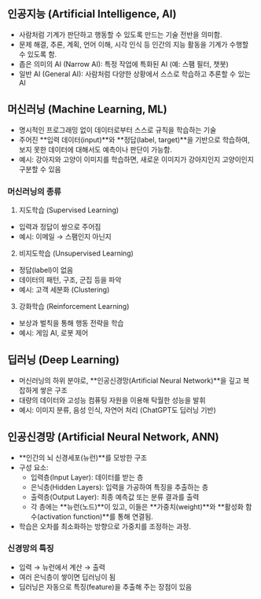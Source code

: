 ## 인공지능 (Artificial Intelligence, AI)
- 사람처럼 기계가 판단하고 행동할 수 있도록 만드는 기술 전반을 의미함.
- 문제 해결, 추론, 계획, 언어 이해, 시각 인식 등 인간의 지능 활동을 기계가 수행할 수 있도록 함.
- 좁은 의미의 AI (Narrow AI): 특정 작업에 특화된 AI (예: 스팸 필터, 챗봇)
- 일반 AI (General AI): 사람처럼 다양한 상황에서 스스로 학습하고 추론할 수 있는 AI

## 머신러닝 (Machine Learning, ML)
- 명시적인 프로그래밍 없이 데이터로부터 스스로 규칙을 학습하는 기술
- 주어진 **입력 데이터(input)**와 **정답(label, target)**을 기반으로 학습하여, 보지 못한 데이터에 대해서도 예측이나 판단이 가능함.
- 예시: 강아지와 고양이 이미지를 학습하면, 새로운 이미지가 강아지인지 고양이인지 구분할 수 있음

### 머신러닝의 종류

1. 지도학습 (Supervised Learning)
- 입력과 정답이 쌍으로 주어짐
- 예시: 이메일 → 스팸인지 아닌지

2. 비지도학습 (Unsupervised Learning)
- 정답(label)이 없음
- 데이터의 패턴, 구조, 군집 등을 파악
- 예시: 고객 세분화 (Clustering)

3. 강화학습 (Reinforcement Learning)
- 보상과 벌칙을 통해 행동 전략을 학습
- 예시: 게임 AI, 로봇 제어

## 딥러닝 (Deep Learning)
- 머신러닝의 하위 분야로, **인공신경망(Artificial Neural Network)**을 깊고 복잡하게 쌓은 구조
- 대량의 데이터와 고성능 컴퓨팅 자원을 이용해 탁월한 성능을 발휘
- 예시: 이미지 분류, 음성 인식, 자연어 처리 (ChatGPT도 딥러닝 기반)

## 인공신경망 (Artificial Neural Network, ANN)
- **인간의 뇌 신경세포(뉴런)**를 모방한 구조
- 구성 요소:
  - 입력층(Input Layer): 데이터를 받는 층
  - 은닉층(Hidden Layers): 입력을 가공하여 특징을 추출하는 층
  - 출력층(Output Layer): 최종 예측값 또는 분류 결과를 출력
  - 각 층에는 **뉴런(노드)**이 있고, 이들은 **가중치(weight)**와 **활성화 함수(activation function)**를 통해 연결됨.
- 학습은 오차를 최소화하는 방향으로 가중치를 조정하는 과정.

### 신경망의 특징
- 입력 → 뉴런에서 계산 → 출력
- 여러 은닉층이 쌓이면 딥러닝이 됨
- 딥러닝은 자동으로 특징(feature)을 추출해 주는 장점이 있음
